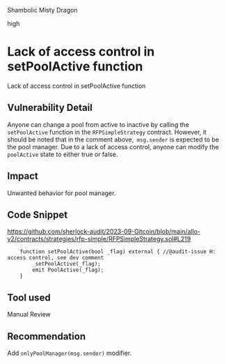 Shambolic Misty Dragon

high

# Lack of access control in setPoolActive function
Lack of access control in setPoolActive function

## Vulnerability Detail
Anyone can change a pool from active to inactive by calling the `setPoolActive` function in the `RFPSimpleStrategy` contract. However, it should be noted that in the comment above,` msg.sender` is expected to be the pool manager. Due to a lack of access control, anyone can modify the `poolActive` state to either true or false.

## Impact
Unwanted behavior for pool manager. 

## Code Snippet
https://github.com/sherlock-audit/2023-09-Gitcoin/blob/main/allo-v2/contracts/strategies/rfp-simple/RFPSimpleStrategy.sol#L219

```solidity
    function setPoolActive(bool _flag) external { //@audit-issue H: access control, see dev comment
        _setPoolActive(_flag);
        emit PoolActive(_flag);
    }
```
## Tool used

Manual Review

## Recommendation
Add `onlyPoolManager(msg.sender)` modifier. 